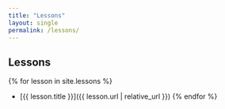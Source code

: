 ```yaml
---
title: "Lessons"
layout: single
permalink: /lessons/
---
```


## Lessons

{% for lesson in site.lessons %}
- [{{ lesson.title }}]({{ lesson.url | relative_url }})
{% endfor %}
